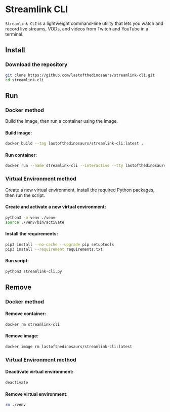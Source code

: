 # Streamlink CLI
`Streamlink CLI` is a lightweight command-line utility that lets you watch and record live streams, VODs, and videos from Twitch and YouTube in a terminal.  

## Install

### Download the repository
``` bash
git clone https://github.com/lastofthedinosaurs/streamlink-cli.git
cd streamlink-cli
```

## Run

### Docker method

Build the image, then run a container using the image. 

#### Build image:
``` bash
docker build --tag lastofthedinosaurs/streamlink-cli:latest .
```

#### Run container:
``` bash
docker run --name streamlink-cli --interactive --tty lastofthedinosaurs/streamlink-cli:latest 
```

### Virtual Environment method

Create a new virtual environment, install the required Python packages, then run the script.

#### Create and activate a new virtual environment:

``` bash
python3 -m venv ./venv
source ./venv/bin/activate
```

#### Install the requirements:
``` bash
pip3 install --no-cache --upgrade pip setuptools
pip3 install --requirement requirements.txt
```

#### Run script:
``` bash
python3 streamlink-cli.py
```

## Remove

### Docker method

#### Remove container:
``` bash
docker rm streamlink-cli
```

#### Remove image:
``` bash
docker image rm lastofthedinosaurs/streamlink-cli:latest
```

### Virtual Environment method

#### Deactivate virtual environment:
``` bash
deactivate
```

#### Remove virtual environment:
``` bash
rm ./venv
```

